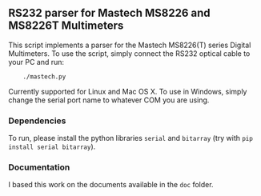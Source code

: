 ## RS232 parser for Mastech MS8226 and MS8226T Multimeters ##

This script implements a parser for the Mastech MS8226(T) series Digital Multimeters. To use the script, simply connect the RS232 optical cable to your PC and run:

```
	./mastech.py
```

Currently supported for Linux and Mac OS X. To use in Windows, simply change the serial port name to whatever COM you are using.

### Dependencies ###

To run, please install the python libraries `serial` and `bitarray` (try with `pip install serial bitarray`).

### Documentation ###

I based this work on the documents available in the `doc` folder.
